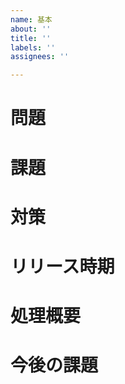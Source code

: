 ```yaml
---
name: 基本
about: ''
title: ''
labels: ''
assignees: ''

---
```

# 問題
<!-- 解決したい問題を書く -->

# 課題
<!-- 問題の解決方法を書く -->

# 対策
<!-- 具体的な内容を書く -->

# リリース時期

<!--
# ステークホルダー

# 開発者

-->

# 処理概要

# 今後の課題
